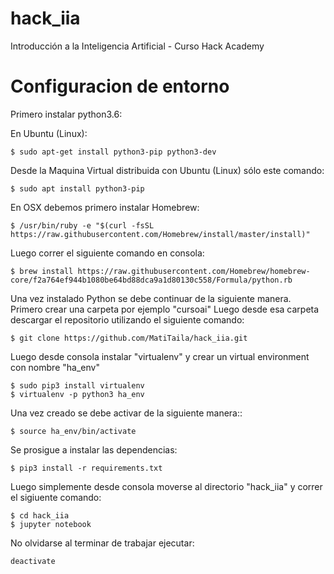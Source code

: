 # hack_iia
Introducción a la Inteligencia Artificial - Curso Hack Academy

# Configuracion de entorno


Primero instalar python3.6:

En Ubuntu (Linux):
```
$ sudo apt-get install python3-pip python3-dev
```

Desde la Maquina Virtual distribuida con Ubuntu (Linux) sólo este comando:
```
$ sudo apt install python3-pip
```


En OSX debemos primero instalar Homebrew:
```
$ /usr/bin/ruby -e "$(curl -fsSL https://raw.githubusercontent.com/Homebrew/install/master/install)"
```

Luego correr el siguiente comando en consola:
```
$ brew install https://raw.githubusercontent.com/Homebrew/homebrew-core/f2a764ef944b1080be64bd88dca9a1d80130c558/Formula/python.rb
```

Una vez instalado Python se debe continuar de la siguiente manera. Primero crear una carpeta por ejemplo "cursoai"
Luego desde esa carpeta descargar el repositorio utilizando el siguiente comando:
```
$ git clone https://github.com/MatiTaila/hack_iia.git

```

Luego desde consola instalar "virtualenv" y crear un virtual environment con nombre "ha_env"

```
$ sudo pip3 install virtualenv
$ virtualenv -p python3 ha_env
```
Una vez creado se debe activar de la siguiente manera::

```
$ source ha_env/bin/activate
```

Se prosigue a instalar las dependencias:
```
$ pip3 install -r requirements.txt
```
Luego simplemente desde consola moverse al directorio "hack_iia" y correr el sigiuente comando:
```
$ cd hack_iia
$ jupyter notebook
```

No olvidarse al terminar de trabajar ejecutar:
```
deactivate
```
